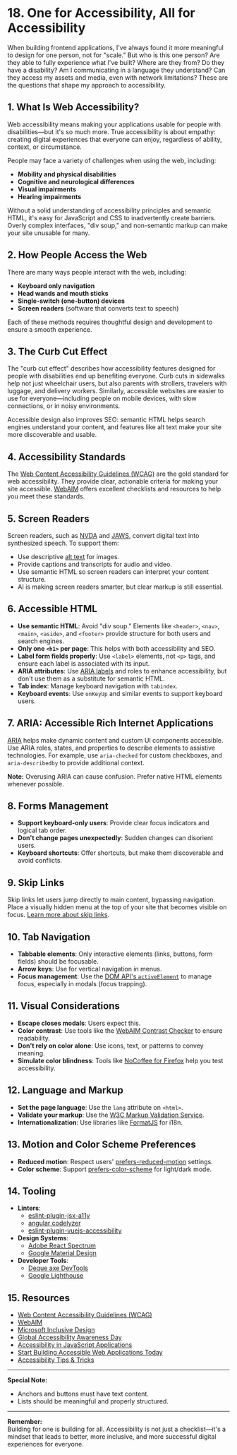 # 18. One for Accessibility, All for Accessibility

When building frontend applications, I've always found it more meaningful to design for one person,
not for "scale." But who is this one person? Are they able to fully experience what I've built?
Where are they from? Do they have a disability? Am I communicating in a language they understand?
Can they access my assets and media, even with network limitations? These are the questions that
shape my approach to accessibility.

## 1. What Is Web Accessibility?

Web accessibility means making your applications usable for people with disabilities—but it's so
much more. True accessibility is about empathy: creating digital experiences that everyone can
enjoy, regardless of ability, context, or circumstance.

People may face a variety of challenges when using the web, including:

- **Mobility and physical disabilities**
- **Cognitive and neurological differences**
- **Visual impairments**
- **Hearing impairments**

Without a solid understanding of accessibility principles and semantic HTML, it's easy for
JavaScript and CSS to inadvertently create barriers. Overly complex interfaces, "div soup," and
non-semantic markup can make your site unusable for many.

## 2. How People Access the Web

There are many ways people interact with the web, including:

- **Keyboard only navigation**
- **Head wands and mouth sticks**
- **Single-switch (one-button) devices**
- **Screen readers** (software that converts text to speech)

Each of these methods requires thoughtful design and development to ensure a smooth experience.

## 3. The Curb Cut Effect

The "curb cut effect" describes how accessibility features designed for people with disabilities end
up benefiting everyone. Curb cuts in sidewalks help not just wheelchair users, but also parents with
strollers, travelers with luggage, and delivery workers. Similarly, accessible websites are easier
to use for everyone—including people on mobile devices, with slow connections, or in noisy
environments.

Accessible design also improves SEO: semantic HTML helps search engines understand your content, and
features like alt text make your site more discoverable and usable.

## 4. Accessibility Standards

The [Web Content Accessibility Guidelines (WCAG)](https://www.w3.org/WAI/standards-guidelines/wcag/)
are the gold standard for web accessibility. They provide clear, actionable criteria for making your
site accessible. [WebAIM](https://webaim.org/) offers excellent checklists and resources to help you
meet these standards.

## 5. Screen Readers

Screen readers, such as [NVDA](https://www.nvaccess.org/) and
[JAWS](https://www.freedomscientific.com/products/software/jaws/), convert digital text into
synthesized speech. To support them:

- Use descriptive [alt text](https://webaim.org/techniques/alttext/) for images.
- Provide captions and transcripts for audio and video.
- Use semantic HTML so screen readers can interpret your content structure.
- AI is making screen readers smarter, but clear markup is still essential.

## 6. Accessible HTML

- **Use semantic HTML**: Avoid "div soup." Elements like `<header>`, `<nav>`, `<main>`, `<aside>`,
  and `<footer>` provide structure for both users and search engines.
- **Only one `<h1>` per page**: This helps with both accessibility and SEO.
- **Label form fields properly**: Use `<label>` elements, not `<p>` tags, and ensure each label is
  associated with its input.
- **ARIA attributes**: Use
  [ARIA labels](https://developer.mozilla.org/en-US/docs/Web/Accessibility/ARIA/Attributes/aria-label)
  and roles to enhance accessibility, but don't use them as a substitute for semantic HTML.
- **Tab index**: Manage keyboard navigation with `tabindex`.
- **Keyboard events**: Use `onKeyUp` and similar events to support keyboard users.

## 7. ARIA: Accessible Rich Internet Applications

[ARIA](https://www.w3.org/WAI/standards-guidelines/aria/) helps make dynamic content and custom UI
components accessible. Use ARIA roles, states, and properties to describe elements to assistive
technologies. For example, use `aria-checked` for custom checkboxes, and `aria-describedby` to
provide additional context.

**Note:** Overusing ARIA can cause confusion. Prefer native HTML elements whenever possible.

## 8. Forms Management

- **Support keyboard-only users**: Provide clear focus indicators and logical tab order.
- **Don't change pages unexpectedly**: Sudden changes can disorient users.
- **Keyboard shortcuts**: Offer shortcuts, but make them discoverable and avoid conflicts.

## 9. Skip Links

Skip links let users jump directly to main content, bypassing navigation. Place a visually hidden
menu at the top of your site that becomes visible on focus.
[Learn more about skip links](https://webaim.org/techniques/skipnav/).

## 10. Tab Navigation

- **Tabbable elements**: Only interactive elements (links, buttons, form fields) should be
  focusable.
- **Arrow keys**: Use for vertical navigation in menus.
- **Focus management**: Use the
  [DOM API's `activeElement`](https://developer.mozilla.org/en-US/docs/Web/API/Document/activeElement)
  to manage focus, especially in modals (focus trapping).

## 11. Visual Considerations

- **Escape closes modals**: Users expect this.
- **Color contrast**: Use tools like the
  [WebAIM Contrast Checker](https://webaim.org/resources/contrastchecker/) to ensure readability.
- **Don't rely on color alone**: Use icons, text, or patterns to convey meaning.
- **Simulate color blindness**: Tools like
  [NoCoffee for Firefox](https://addons.mozilla.org/en-US/firefox/addon/nocoffee/) help you test
  accessibility.

## 12. Language and Markup

- **Set the page language**: Use the `lang` attribute on `<html>`.
- **Validate your markup**: Use the [W3C Markup Validation Service](https://validator.w3.org/).
- **Internationalization**: Use libraries like [FormatJS](https://formatjs.io/) for i18n.

## 13. Motion and Color Scheme Preferences

- **Reduced motion**: Respect users'
  [prefers-reduced-motion](https://developer.mozilla.org/en-US/docs/Web/CSS/@media/prefers-reduced-motion)
  settings.
- **Color scheme**: Support
  [prefers-color-scheme](https://developer.mozilla.org/en-US/docs/Web/CSS/@media/prefers-color-scheme)
  for light/dark mode.

## 14. Tooling

- **Linters**:
  - [eslint-plugin-jsx-a11y](https://github.com/jsx-eslint/eslint-plugin-jsx-a11y)
  - [angular codelyzer](https://github.com/mgechev/codelyzer)
  - [eslint-plugin-vuejs-accessibility](https://github.com/vue-a11y/eslint-plugin-vuejs-accessibility)
- **Design Systems**:
  - [Adobe React Spectrum](https://react-spectrum.adobe.com/react-spectrum/)
  - [Google Material Design](https://m3.material.io/)
- **Developer Tools**:
  - [Deque axe DevTools](https://www.deque.com/axe/devtools/)
  - [Google Lighthouse](https://developers.google.com/web/tools/lighthouse)

## 15. Resources

- [Web Content Accessibility Guidelines (WCAG)](https://www.w3.org/WAI/standards-guidelines/wcag/)
- [WebAIM](https://webaim.org/)
- [Microsoft Inclusive Design](https://www.microsoft.com/design/inclusive/)
- [Global Accessibility Awareness Day](https://accessibility.day/)
- [Accessibility in JavaScript Applications](https://www.smashingmagazine.com/2021/03/accessibility-javascript-applications/)
- [Start Building Accessible Web Applications Today](https://web.dev/accessibility/)
- [Accessibility Tips & Tricks](https://www.a11yproject.com/checklist/)

---

**Special Note:**

- Anchors and buttons must have text content.
- Lists should be meaningful and properly structured.

---

**Remember:**  
Building for one is building for all. Accessibility is not just a checklist—it's a mindset that
leads to better, more inclusive, and more successful digital experiences for everyone.
